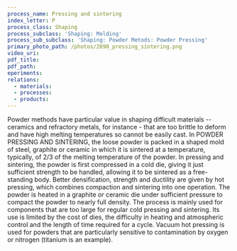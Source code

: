 ```yaml
---
process_name: Pressing and sintering
index_letter: P
process_class: Shaping
process_subclass: 'Shaping: Molding'
process_sub_subclass: 'Shaping: Powder Metods: Powder Pressing'
primary_photo_path: /photos/2090_pressing_sintering.png
video_uri:
pdf_title:
pdf_path:
eperiments:
relations:
  - materials:
  - processes:
  - products:
---
```


Powder methods have particular value in shaping difficult materials -- ceramics and refractory metals, for instance - that are too brittle to deform and have high melting temperatures so cannot be easily cast. In POWDER PRESSING AND SINTERING, the loose powder is packed in a shaped mold of steel, graphite or ceramic in which it is sintered at a temperature, typically, of 2/3 of the melting temperature of the powder. In pressing and sintering, the powder is first compressed in a cold die, giving it just sufficient strength to be handled, allowing it to be sintered as a free-standing body. Better densification, strength and ductility are given by hot pressing, which combines compaction and sintering into one operation. The powder is heated in a graphite or ceramic die under sufficient pressure to compact the powder to nearly full density. The process is mainly used for components that are too large for regular cold pressing and sintering. Its use is limited by the cost of dies, the difficulty in heating and atmospheric control and the length of time required for a cycle. Vacuum hot pressing is used for powders that are particularly sensitive to contamination by oxygen or nitrogen (titanium is an example).